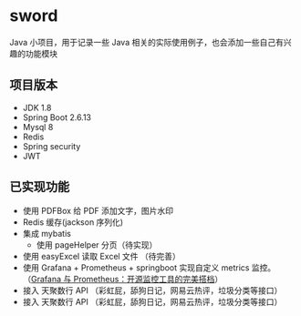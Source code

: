 # sword
Java 小项目，用于记录一些 Java 相关的实际使用例子，也会添加一些自己有兴趣的功能模块

## 项目版本
- JDK 1.8
- Spring Boot 2.6.13
- Mysql 8
- Redis 
- Spring security 
- JWT

##  已实现功能
- 使用 PDFBox 给 PDF 添加文字，图片水印
- Redis 缓存(jackson 序列化)
- 集成 mybatis
  - 使用 pageHelper 分页（待实现）
- 使用 easyExcel 读取 Excel 文件 （待完善）
- 使用 Grafana + Prometheus + springboot 实现自定义 metrics 监控。（[Grafana 与 Prometheus：开源监控工具的完美搭档](https://louisyi-n.github.io/moon/2024/11/05/Grafana-%E4%B8%8E-Prometheus%EF%BC%9A%E5%BC%80%E6%BA%90%E7%9B%91%E6%8E%A7%E5%B7%A5%E5%85%B7%E7%9A%84%E5%AE%8C%E7%BE%8E%E6%90%AD%E6%A1%A3/)）
- 接入 天聚数行 API （彩虹屁，舔狗日记，网易云热评，垃圾分类等接口）
- 接入 天聚数行 API （彩虹屁，舔狗日记，网易云热评，垃圾分类等接口）
